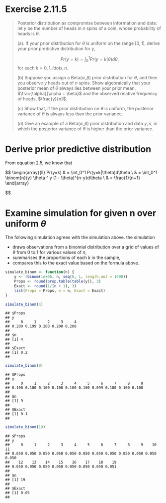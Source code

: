 
# Exercise 2.11.5
> Posterior distribution as compromise between information and data:
> let $y$ be the number of heads in $n$ spins of a coin, whose probability of heads is $\theta$.
>
> (a). If your prior distribution for $\theta$ is uniform on the range $[0,1]$, derive your prior predictive distribution for $y$,
>
>$$
Pr(y=k) = \int_0^1 Pr(y=k|\theta)d\theta,
$$
> for each $k=0,1,ldots,n.$
>
> (b) Suppose you assign a $\text{Beta}(\alpha, \beta)$ prior distribution for $\theta$, and then you observe $y$ heads out of $n$ spins. Show algebraically that your posterior mean of $\theta$ always lies between your prior mean, $\frac{\alpha}{\alpha + \beta}$ and the observed relative frequency of heads, $\frac{y}{n}$.
>
> (c) Show that, if the prior distribution on $\theta$ is uniform, the posterior variance of $\theta$ is always less than the prior variance.
>
> (d) Give an example of a $\text{Beta}(\alpha, \beta)$ prior distribution and data $y, n$, in which the posterior variance of $\theta$ is higher than the prior variance.

# Derive prior predictive distribution
From equation 2.5, we know that 

$$
\begin{array}{ll}
Pr(y=k) & = \int_0^1 Pr(y=k|\theta)d\theta \\
        & = \int_0^1 \binom{n}{y} \theta ^ y (1 - \theta)^{n-y}d\theta \\
        & = \frac{1}{n+1}
\end{array}

$$


# Examine simulation for given n over uniform $\theta$
The following simulation agrees with the simulation above.
the simulation 

* draws observations from a binomial distribution over a grid of values of $\theta$ from 0 to 1 for various values of $n$,
* summarises the proportions of each $k$ in the sample,
* compares this to the exact value based on the formula above.



```r
simulate_binom <- function(n) {
    y <- rbinom(1e+06, n, seq(0, 1, length.out = 1000))
    Props <- round(prop.table(table(y)), 3)
    Exact <- round(1/(n + 1), 3)
    list(Props = Props, n = n, Exact = Exact)
}

simulate_binom(4)
```



```
## $Props
## y
##     0     1     2     3     4 
## 0.200 0.199 0.200 0.200 0.200 
## 
## $n
## [1] 4
## 
## $Exact
## [1] 0.2
## 
```



```r
simulate_binom(9)
```



```
## $Props
## y
##     0     1     2     3     4     5     6     7     8     9 
## 0.100 0.100 0.100 0.100 0.100 0.100 0.099 0.100 0.100 0.100 
## 
## $n
## [1] 9
## 
## $Exact
## [1] 0.1
## 
```



```r
simulate_binom(19)
```



```
## $Props
## y
##     0     1     2     3     4     5     6     7     8     9    10    11 
## 0.050 0.050 0.050 0.050 0.050 0.050 0.050 0.050 0.050 0.050 0.050 0.050 
##    12    13    14    15    16    17    18    19 
## 0.050 0.050 0.050 0.050 0.050 0.050 0.050 0.051 
## 
## $n
## [1] 19
## 
## $Exact
## [1] 0.05
## 
```



